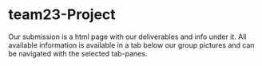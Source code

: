 # team23-Project
Our submission is a html page with our deliverables and info under it. All available information is available in a tab below our group pictures and can be navigated with the selected tab-panes. 
